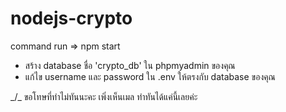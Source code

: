 # nodejs-crypto
 
command run => npm start

- สร้าง database ชื่อ 'crypto_db' ใน phpmyadmin ของคุณ
- แก้ไข username และ password ใน .env ให้ตรงกับ database ของคุณ 


_/\_ ขอโทษที่ทำไม่ทันนะคะ เพิ่งเห็นเมล ทำทันได้แค่นี้เลยค่ะ
